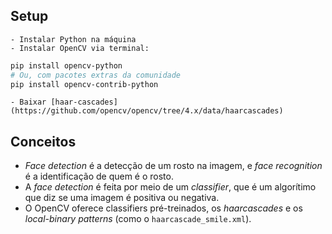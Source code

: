## Setup
	- Instalar Python na máquina
	- Instalar OpenCV via terminal:
  ```bash
  pip install opencv-python
  # Ou, com pacotes extras da comunidade
  pip install opencv-contrib-python
  ``` 
	- Baixar [haar-cascades](https://github.com/opencv/opencv/tree/4.x/data/haarcascades)

## Conceitos
- *Face detection* é a detecção de um rosto na imagem, e *face recognition* é a identificação de quem é o rosto. 
- A *face detection* é feita por meio de um *classifier*, que é um algorítimo que diz se uma imagem é positiva ou negativa. 
- O OpenCV oferece classifiers pré-treinados, os *haarcascades* e os *local-binary patterns* (como o `haarcascade_smile.xml`).